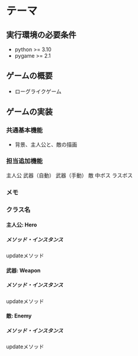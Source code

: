 # テーマ

## 実行環境の必要条件
* python >= 3.10
* pygame >= 2.1

## ゲームの概要
* ローグライクゲーム

## ゲームの実装
### 共通基本機能
* 背景、主人公と、敵の描画

### 担当追加機能
主人公
武器（自動）
武器（手動）
敵
中ボス
ラスボス

### メモ

### クラス名
#### 主人公: Hero
##### メソッド・インスタンス
updateメソッド

#### 武器: Weapon
##### メソッド・インスタンス
updateメソッド

#### 敵: Enemy
##### メソッド・インスタンス
updateメソッド
